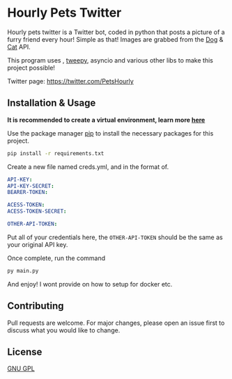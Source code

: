 # Hourly Pets Twitter

Hourly pets twitter is a Twitter bot, coded in python that posts a picture of a furry friend every hour! Simple as that! Images are grabbed from the [Dog](https://dog.ceo) & [Cat](https://thecatapi.com) API.

This program uses , [tweepy](https://github.com/tweepy/tweepy), asyncio and various other libs to make this project possible!

Twitter page: https://twitter.com/PetsHourly

## Installation & Usage

**It is recommended to create a virtual environment, learn more [here](https://docs.python.org/3/library/venv.html)**

Use the package manager [pip](https://pip.pypa.io/en/stable/) to install the necessary packages for this project.

```bash
pip install -r requirements.txt
```
Create a new file named creds.yml, and in the format of.

```yaml
API-KEY: 
API-KEY-SECRET: 
BEARER-TOKEN: 

ACESS-TOKEN: 
ACESS-TOKEN-SECRET: 

OTHER-API-TOKEN: 
```

Put all of your credentials here, the ``OTHER-API-TOKEN`` should be the same as your original API key.
 
Once complete, run the  command

```bash
py main.py
```
And enjoy! I wont provide on how to setup for docker etc.
## Contributing

Pull requests are welcome. For major changes, please open an issue first
to discuss what you would like to change.


## License

[GNU GPL](https://choosealicense.com/licenses/gpl-3.0/)
